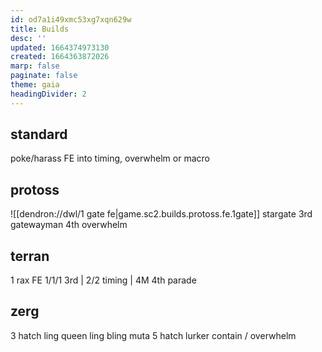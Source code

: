 ```yaml
---
id: od7a1i49xmc53xg7xqn629w
title: Builds
desc: ''
updated: 1664374973130
created: 1664363872026
marp: false
paginate: false
theme: gaia
headingDivider: 2
---
```

## standard

poke/harass FE into timing, overwhelm or macro

## protoss

![[dendron://dwl/1 gate fe|game.sc2.builds.protoss.fe.1gate]]
stargate
3rd
gatewayman
4th
overwhelm

## terran

1 rax FE
1/1/1
3rd
| 2/2 timing
| 4M 4th
parade

## zerg

3 hatch ling queen
ling bling muta
5 hatch
lurker contain / overwhelm

